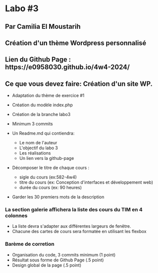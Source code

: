 # Labo #3
## Par Camilia El Moustarih
## Création d'un thème Wordpress personnalisé 

<h2>Lien du Github Page : https://e0958030.github.io/4w4-2024/</h2>

## Ce que vous devez faire: Création d'un site WP.

- Adaptation du thème de exercice #1
- Création du modèle index.php
- Création de la branche labo3
- Minimum 3 commits
- Un Readme.md qui contiendra:
    - Le nom de l'auteur
    - L'objectif du labo 3
    - Les réalisations
    - Un lien vers la github-page

- Décomposer le titre de chaque cours :
    - sigle du cours (ex:582-4w4)
    - titre du cours (ex: Conception d'interfaces et développement web)
    - durée du cours (ex: 90 heures)

- Garder les 30 premiers mots de la description

### La section galerie affichera la liste des cours du TIM en 4 colonnes
- La liste devra s'adapter aux différentes largeurs de fenêtre.
- Chacune des cartes de cours sera formatée en utilisant les flexbox

### Barème de corretion
- Organisation du code, 3 commits minimum (1 point)
- Résultat sous forme de Github Page (.5 point)
- Design global de la page (.5 point)











